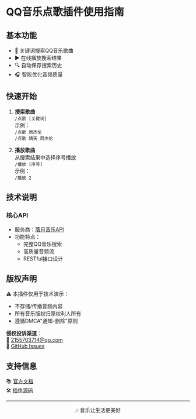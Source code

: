 # QQ音乐点歌插件使用指南

## 基本功能
- 🎵 关键词搜索QQ音乐歌曲
- ▶️ 在线播放搜索结果
- 🔍 自动保存搜索历史
- 🎧 智能优化音频质量

## 快速开始
1. **搜索歌曲**  
   `/点歌 [关键词]`  
   示例：  
   `/点歌 周杰伦`  
   `/点歌 晴天 周杰伦`

2. **播放歌曲**  
   从搜索结果中选择序号播放  
   `/播放 [序号]`  
   示例：  
   `/播放 2`

## 技术说明
### 核心API
- 服务商：[落月音乐API](https://github.com/lvluoyue/api-doc)
- 功能特点：
  - 完整QQ音乐搜索
  - 高质量音频流
  - RESTful接口设计

## 版权声明
⚠️ 本插件仅用于技术演示：
- 不存储/传播音频内容
- 所有音乐版权归原权利人所有
- 遵循DMCA"通知-删除"原则

**侵权投诉渠道**：  
📧 2155703714@qq.com  
🐛 [GitHub Issues](https://github.com/bandaotehe/astrbot_plugin_qq_music/issues)

## 支持信息
📚 [官方文档](https://astrbot.app)  
🛠️ [插件源码](https://github.com/bandaotehe/astrbot_plugin_qq_music)  

---
<div align="center">
🎶 音乐让生活更美好
</div>
